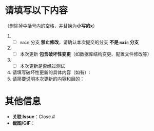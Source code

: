 # 请填写以下内容
（删除掉中括号内的空格，并替换为**小写的x**）
1. - [ ] `main` 分支 **禁止修改**，请确认本次提交的分支 **不是 `main` 分支**
2. - [ ] 本次更新 **包含破坏性变更**（如数据库结构变更、配置文件修改等）
3. - [ ] 本次更新是否经过测试
4. 请填写破坏性更新的具体内容（如有）:
5. 请简要说明本次更新的内容和目的：
# 其他信息
- **关联 Issue**：Close #
- **截图/GIF**：
